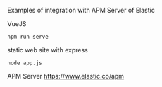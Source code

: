 Examples of integration with APM Server of Elastic

VueJS

    npm run serve
  
  
 static web site with express
 
    node app.js


APM Server
    https://www.elastic.co/apm
